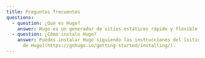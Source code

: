```yaml
---
title: Preguntas frecuentes
questions:
  - question: ¿Qué es Hugo?
    answer: Hugo es un generador de sitios estáticos rápido y flexible escrito en Go.
  - question: ¿Cómo instalo Hugo?
    answer: Puedes instalar Hugo siguiendo las instrucciones del [sitio web oficial
      de Hugo](https://gohugo.io/getting-started/installing/).
---
```

